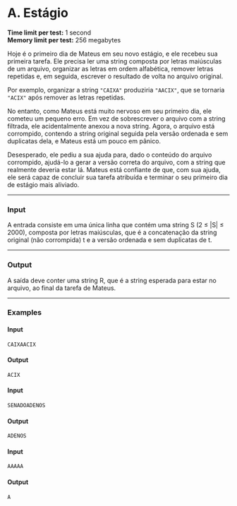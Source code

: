 # A. Estágio

**Time limit per test:** 1 second  
**Memory limit per test:** 256 megabytes  

Hoje é o primeiro dia de Mateus em seu novo estágio, e ele recebeu sua primeira tarefa. Ele precisa ler uma string composta por letras maiúsculas de um arquivo, organizar as letras em ordem alfabética, remover letras repetidas e, em seguida, escrever o resultado de volta no arquivo original.  

Por exemplo, organizar a string `"CAIXA"` produziria `"AACIX"`, que se tornaria `"ACIX"` após remover as letras repetidas.

No entanto, como Mateus está muito nervoso em seu primeiro dia, ele cometeu um pequeno erro. Em vez de sobrescrever o arquivo com a string filtrada, ele acidentalmente anexou a nova string. Agora, o arquivo está corrompido, contendo a string original seguida pela versão ordenada e sem duplicatas dela, e Mateus está um pouco em pânico.

Desesperado, ele pediu a sua ajuda para, dado o conteúdo do arquivo corrompido, ajudá-lo a gerar a versão correta do arquivo, com a string que realmente deveria estar lá. Mateus está confiante de que, com sua ajuda, ele será capaz de concluir sua tarefa atribuída e terminar o seu primeiro dia de estágio mais aliviado.

---

### **Input**
A entrada consiste em uma única linha que contém uma string S (2 ≤ |S| ≤ 2000), composta por letras maiúsculas, que é a concatenação da string original (não corrompida) t e a versão ordenada e sem duplicatas de t.

---

### **Output**
A saída deve conter uma string R, que é a string esperada para estar no arquivo, ao final da tarefa de Mateus.

---

### **Examples**

#### **Input**
```
CAIXAACIX
```

#### **Output**
```
ACIX
```

#### **Input**
```
SENADOADENOS
```

#### **Output**
```
ADENOS
```

#### **Input**
```
AAAAA
```

#### **Output**
```
A
```